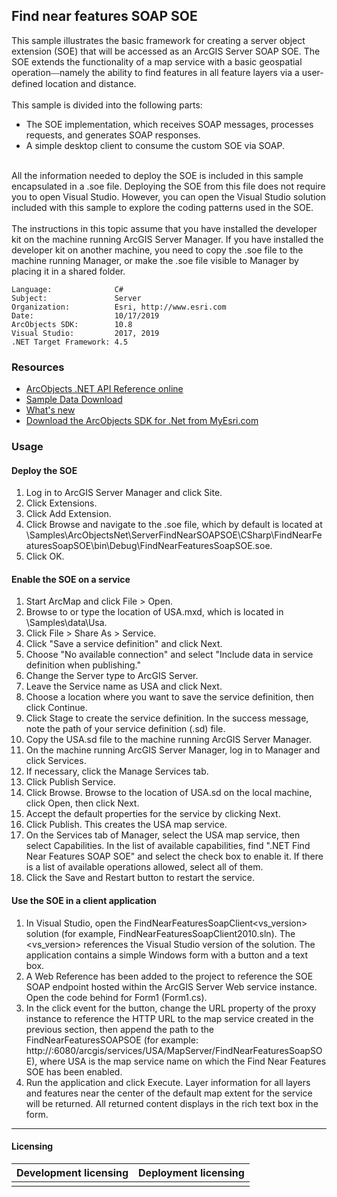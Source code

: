 ## Find near features SOAP SOE

  <div xmlns="http://www.w3.org/1999/xhtml">This sample illustrates the basic framework for creating a server object extension (SOE) that will be accessed as an ArcGIS Server SOAP SOE. The SOE extends the functionality of a map service with a basic geospatial operation<font face="Verdana">—</font>namely the ability to find features in all feature layers via a user-defined location and distance. </div>
  <div xmlns="http://www.w3.org/1999/xhtml"> </div>
  <div xmlns="http://www.w3.org/1999/xhtml">This sample is divided into the following parts: </div>

*   The SOE implementation, which receives SOAP messages, processes requests, and generates SOAP responses.  
*   A simple desktop client to consume the custom SOE via SOAP. 
  <div xmlns="http://www.w3.org/1999/xhtml"> </div>
  <div xmlns="http://www.w3.org/1999/xhtml">All the information needed to deploy the SOE is included in this sample encapsulated in a .soe file. Deploying the SOE from this file does not require you to open Visual Studio. However, you can open the Visual Studio solution included with this sample to explore the coding patterns used in the SOE.</div>
  <div xmlns="http://www.w3.org/1999/xhtml"> </div>
  <div xmlns="http://www.w3.org/1999/xhtml">The instructions in this topic assume that you have installed the developer kit on the machine running ArcGIS Server Manager. If you have installed the developer kit on another machine, you need to copy the .soe file to the machine running Manager, or make the .soe file visible to Manager by placing it in a shared folder.</div>  


<!-- TODO: Fill this section below with metadata about this sample-->
```
Language:              C#
Subject:               Server
Organization:          Esri, http://www.esri.com
Date:                  10/17/2019
ArcObjects SDK:        10.8
Visual Studio:         2017, 2019
.NET Target Framework: 4.5
```

### Resources

* [ArcObjects .NET API Reference online](http://desktop.arcgis.com/en/arcobjects/latest/net/webframe.htm)  
* [Sample Data Download](../../releases)  
* [What's new](http://desktop.arcgis.com/en/arcobjects/latest/net/webframe.htm#91cabc68-2271-400a-8ff9-c7fb25108546.htm)  
* [Download the ArcObjects SDK for .Net from MyEsri.com](https://my.esri.com/)  

### Usage
#### Deploy the SOE  
1. Log in to ArcGIS Server Manager and click Site.  
1. Click Extensions.  
1. Click Add Extension.  
1. Click Browse and navigate to the .soe file, which by default is located at <ArcGIS DeveloperKit install location>\Samples\ArcObjectsNet\ServerFindNearSOAPSOE\CSharp\FindNearFeaturesSoapSOE\bin\Debug\FindNearFeaturesSoapSOE.soe.   
1. Click OK.  

#### Enable the SOE on a service  
1. Start ArcMap and click File > Open.  
1. Browse to or type the location of USA.mxd, which is located in <ArcGIS Developer Kit Location>\Samples\data\Usa.  
1. Click File > Share As > Service.  
1. Click "Save a service definition" and click Next.  
1. Choose "No available connection" and select "Include data in service definition when publishing."  
1. Change the Server type to ArcGIS Server.  
1. Leave the Service name as USA and click Next.  
1. Choose a location where you want to save the service definition, then click Continue.  
1. Click Stage to create the service definition. In the success message, note the path of your service definition (.sd) file.  
1. Copy the USA.sd file to the machine running ArcGIS Server Manager.  
1. On the machine running ArcGIS Server Manager, log in to Manager and click Services.  
1. If necessary, click the Manage Services tab.  
1. Click Publish Service.  
1. Click Browse. Browse to the location of USA.sd on the local machine, click Open, then click Next.  
1. Accept the default properties for the service by clicking Next.  
1. Click Publish. This creates the USA map service.  
1. On the Services tab of Manager, select the USA map service, then select Capabilities. In the list of available capabilities, find ".NET Find Near Features SOAP SOE" and select the check box to enable it. If there is a list of available operations allowed, select all of them.  
1. Click the Save and Restart button to restart the service.  

#### Use the SOE in a client application  
1. In Visual Studio, open the FindNearFeaturesSoapClient<vs_version> solution (for example, FindNearFeaturesSoapClient2010.sln). The <vs_version> references the Visual Studio version of the solution. The application contains a simple Windows form with a button and a text box.   
1. A Web Reference has been added to the project to reference the SOE SOAP endpoint hosted within the ArcGIS Server Web service instance. Open the code behind for Form1 (Form1.cs).   
1. In the click event for the button, change the URL property of the proxy instance to reference the HTTP URL to the map service created in the previous section, then append the path to the FindNearFeaturesSOAPSOE (for example: http://<server name>:6080/arcgis/services/USA/MapServer/FindNearFeaturesSoapSOE), where USA is the map service name on which the Find Near Features SOE has been enabled.   
1. Run the application and click Execute. Layer information for all layers and features near the center of the default map extent for the service will be returned. All returned content displays in the rich text box in the form.   









---------------------------------

#### Licensing  
| Development licensing | Deployment licensing | 
| ------------- | ------------- | 
|  |  |  


